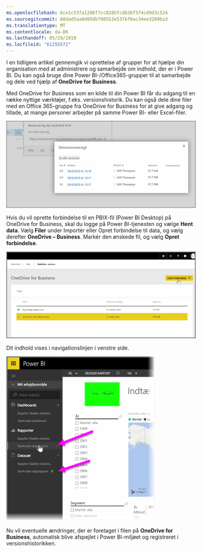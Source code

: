 ```yaml
---
ms.openlocfilehash: 6ce1c53fa1206f7cc828bfcdb26f5f4cd9d3c524
ms.sourcegitcommit: 60dad5aa0d85db790553e537bf8ac34ee3289ba3
ms.translationtype: MT
ms.contentlocale: da-DK
ms.lasthandoff: 05/29/2019
ms.locfileid: "61255572"
---
```

I en tidligere artikel gennemgik vi oprettelse af grupper for at hjælpe din organisation med at administrere og samarbejde om indhold, der er i Power BI. Du kan også bruge dine Power BI-/Office365-grupper til at samarbejde og dele ved hjælp af **OneDrive for Business**.

Med OneDrive for Business som en kilde til din Power BI får du adgang til en række nyttige værktøjer, f.eks. versionshistorik. Du kan også dele dine filer med en Office 365-gruppe fra OneDrive for Business for at give adgang og tillade, at mange personer arbejder på samme Power BI- eller Excel-filer.

![](media/6-4a-integrate-onedrive-for-business/6-4a_1.png)

Hvis du vil oprette forbindelse til en PBIX-fil (Power BI Desktop) på OneDrive for Business, skal du logge på Power BI-tjenesten og vælge **Hent data**. Vælg **Filer** under Importér eller Opret forbindelse til data, og vælg derefter **OneDrive – Business**. Markér den ønskede fil, og vælg **Opret forbindelse**.

![](media/6-4a-integrate-onedrive-for-business/6-4a_2.png)

Dit indhold vises i navigationslinjen i venstre side.

![](media/6-4a-integrate-onedrive-for-business/6-4a_3.png)

Nu vil eventuelle ændringer, der er foretaget i filen på **OneDrive for Business**, automatisk blive afspejlet i Power BI-miljøet og registreret i versionshistorikken.

